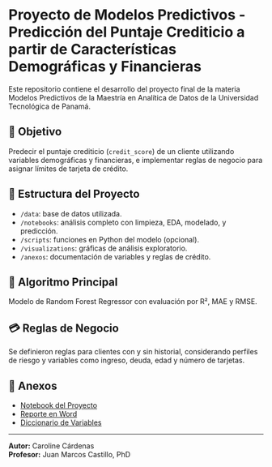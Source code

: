 # Proyecto de Modelos Predictivos - Predicción del Puntaje Crediticio a partir de Características Demográficas y Financieras 

Este repositorio contiene el desarrollo del proyecto final de la materia Modelos Predictivos de la Maestría en Analítica de Datos de la Universidad Tecnológica de Panamá.

## 📌 Objetivo
Predecir el puntaje crediticio (`credit_score`) de un cliente utilizando variables demográficas y financieras, e implementar reglas de negocio para asignar límites de tarjeta de crédito.

## 📁 Estructura del Proyecto
- `/data`: base de datos utilizada.
- `/notebooks`: análisis completo con limpieza, EDA, modelado, y predicción.
- `/scripts`: funciones en Python del modelo (opcional).
- `/visualizations`: gráficas de análisis exploratorio.
- `/anexos`: documentación de variables y reglas de crédito.

## 🧠 Algoritmo Principal
Modelo de Random Forest Regressor con evaluación por R², MAE y RMSE.

## 💳 Reglas de Negocio
Se definieron reglas para clientes con y sin historial, considerando perfiles de riesgo y variables como ingreso, deuda, edad y número de tarjetas.

## 🔗 Anexos
- [Notebook del Proyecto](notebooks/Proyecto_CreditScore_Limite_Final_v7.ipynb)
- [Reporte en Word](Reporte_Final_Caroline_Cardenas.docx)
- [Diccionario de Variables](anexos/descripcion_variables.xlsx)

---
**Autor:** Caroline Cárdenas  
**Profesor:** Juan Marcos Castillo, PhD
